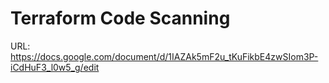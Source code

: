 # Terraform Code Scanning

URL: https://docs.google.com/document/d/1IAZAk5mF2u_tKuFikbE4zwSIom3P-iCdHuF3_l0w5_g/edit
